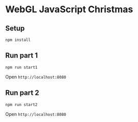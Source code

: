 # WebGL JavaScript Christmas

## Setup

`npm install`

## Run part 1

`npm run start1`

Open `http://localhost:8080`

## Run part 2

`npm run start2`

Open `http://localhost:8080`